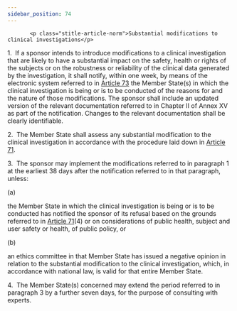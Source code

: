 ```yaml
---
sidebar_position: 74
---
```

           <p class="stitle-article-norm">Substantial modifications to clinical investigations</p>
   <p class="norm">1.&nbsp;&nbsp;If a sponsor intends to introduce 
modifications to a clinical investigation that are likely to have a 
substantial impact on the safety, health or rights of the subjects or on
 the robustness or reliability of the clinical data generated by the 
investigation, it shall notify, within one week, by means of the 
electronic system referred to in <a href='../CHAPTER VI/Article 73 - Electronic system on clinical investigations'> Article 73</a> the 
Member&nbsp;State(s) in which the clinical investigation is being or is 
to be conducted of the reasons for and the nature of those 
modifications. The sponsor shall include an updated version of the 
relevant documentation referred to in Chapter&nbsp;II of Annex&nbsp;XV 
as part of the notification. Changes to the relevant documentation shall
 be clearly identifiable.</p>
   <p class="norm">2.&nbsp;&nbsp;The Member&nbsp;State shall assess any 
substantial modification to the clinical investigation in accordance 
with the procedure laid down in <a href='../CHAPTER VI/Article 71 - Assessment by Member States'> Article 71</a>.</p>
   <p class="norm">3.&nbsp;&nbsp;The sponsor may implement the 
modifications referred to in paragraph&nbsp;1 at the earliest 
38&nbsp;days after the notification referred to in that paragraph, 
unless:</p>
   <div class="grid-container grid-list">
      <div class="list grid-list-column-1">
         <span>(a)&nbsp;</span>
      </div>
      <div class="grid-list-column-2">
         <p class="norm">the Member&nbsp;State in which the clinical 
investigation is being or is to be conducted has notified the sponsor of
 its refusal based on the grounds referred to in <a href='../CHAPTER VI/Article 71 - Assessment by Member States'> Article 71</a>(4) or 
on considerations of public health, subject and user safety or health, 
of public policy, or</p>
      </div>
   </div>
   <div class="grid-container grid-list">
      <div class="list grid-list-column-1">
         <span>(b)&nbsp;</span>
      </div>
      <div class="grid-list-column-2">
         <p class="norm">an ethics committee in that Member&nbsp;State 
has issued a negative opinion in relation to the substantial 
modification to the clinical investigation, which, in accordance with 
national law, is valid for that entire Member&nbsp;State.</p>
      </div>
   </div>
   <p class="norm">4.&nbsp;&nbsp;The Member&nbsp;State(s) concerned may 
extend the period referred to in paragraph&nbsp;3 by a further seven 
days, for the purpose of consulting with experts.</p>